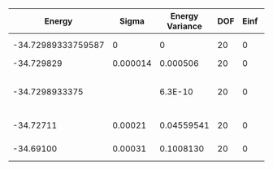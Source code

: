 | Energy             | Sigma    | Energy Variance | DOF | Einf | Method                                | Data Repository |
|--------------------|----------|-----------------|-----|------|---------------------------------------|-----------------|
| -34.72989333759587 | 0        | 0               | 20  | 0    | Exact diagonalization                 | N/A             |
| -34.729829         | 0.000014 | 0.000506        | 20  | 0    | RNN                                   |                 |
| -34.7298933375     |          | 6.3E-10         | 20  | 0    | DMRG (max truncation error ~1.0E-12 ) |                 |
| -34.72711          | 0.00021  | 0.04559541      | 20  | 0    | RBM (alpha = 1)                       |                 |
| -34.69100          | 0.00031  | 0.1008130       | 20  | 0    | Jastrow baseline                      |                 |
